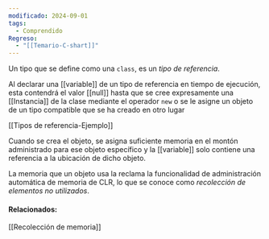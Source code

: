 ```yaml
---
modificado: 2024-09-01
tags:
  - Comprendido
Regreso:
  - "[[Temario-C-shart]]"
---
```

Un tipo que se define como una `class`, es un _tipo de referencia_.

Al declarar una [[variable]] de un tipo de referencia en tiempo de ejecución, esta contendrá el valor [[null]] hasta que se cree expresamente una [[Instancia]] de la clase mediante el operador `new` o se le asigne un objeto de un tipo compatible que se ha creado en otro lugar

[[Tipos de referencia-Ejemplo]]

Cuando se crea el objeto, se asigna suficiente memoria en el montón administrado para ese objeto específico y la [[variable]] solo contiene una referencia a la ubicación de dicho objeto.

La memoria que un objeto usa la reclama la funcionalidad de administración automática de memoria de CLR, lo que se conoce como _recolección de elementos no utilizados_.

#### Relacionados:
[[Recolección de memoria]]